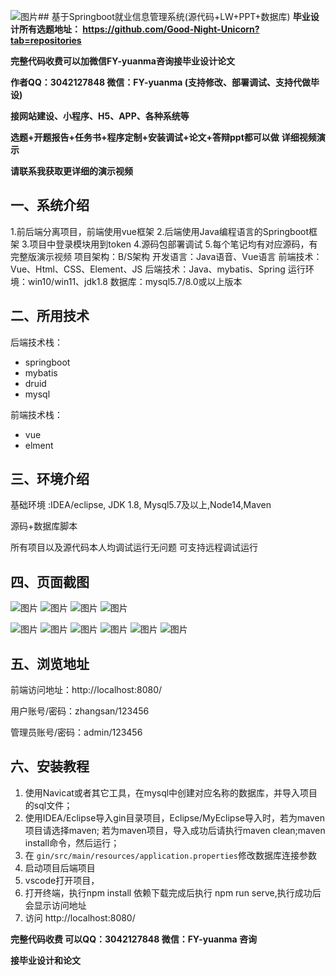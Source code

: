 ![图片](https://github.com/user-attachments/assets/20148f5b-3360-47d7-bcf5-95c922695a16)## 基于Springboot就业信息管理系统(源代码+LW+PPT+数据库)
**毕业设计所有选题地址： https://github.com/Good-Night-Unicorn?tab=repositories**

**完整代码收费可以加微信FY-yuanma咨询接毕业设计论文**

**作者QQ：3042127848 微信：FY-yuanma (支持修改、部署调试、支持代做毕设)**

**接网站建设、小程序、H5、APP、各种系统等**

**选题+开题报告+任务书+程序定制+安装调试+论文+答辩ppt都可以做**
**详细视频演示**

**请联系我获取更详细的演示视频**

## 一、系统介绍

1.前后端分离项目，前端使用vue框架
2.后端使用Java编程语言的Springboot框架
3.项目中登录模块用到token
4.源码包部署调试
5.每个笔记均有对应源码，有完整版演示视频
项目架构：B/S架构
开发语言：Java语音、Vue语言
前端技术：Vue、Html、CSS、Element、JS
后端技术：Java、mybatis、Spring
运行环境：win10/win11、jdk1.8
数据库：mysql5.7/8.0或以上版本

## 二、所用技术

后端技术栈：

- springboot
- mybatis
- druid
- mysql

前端技术栈：

- vue
- elment



## 三、环境介绍

基础环境 :IDEA/eclipse, JDK 1.8, Mysql5.7及以上,Node14,Maven

源码+数据库脚本

所有项目以及源代码本人均调试运行无问题 可支持远程调试运行

## 四、页面截图
![图片](https://github.com/user-attachments/assets/53f5b417-a36f-4845-9b05-0c7dad50a4dd)
![图片](https://github.com/user-attachments/assets/38365851-f459-4834-a979-0114826640ec)
![图片](https://github.com/user-attachments/assets/277e4e23-e5c2-4005-b77b-15f2f3c6d730)
![图片](https://github.com/user-attachments/assets/69175d89-2391-4bd2-af45-f49e19ddb010)

![图片](https://github.com/user-attachments/assets/f698868a-ba1d-44a6-86c0-aa5493a0d1bc)
![图片](https://github.com/user-attachments/assets/dd76fe9b-3d61-4405-a753-3e6b3825570f)
![图片](https://github.com/user-attachments/assets/4c46b1ff-e38b-4b63-b549-d1a219e062f3)
![图片](https://github.com/user-attachments/assets/2f772431-3dcd-4254-8b38-6f4777949384)
![图片](https://github.com/user-attachments/assets/130558ab-9d78-470f-b759-99bef06c8950)
![图片](https://github.com/user-attachments/assets/c44ec842-5185-4c69-9b8f-d6b763c4e8e8)


## 五、浏览地址

前端访问地址：http://localhost:8080/

用户账号/密码：zhangsan/123456

管理员账号/密码：admin/123456  

## 六、安装教程

1. 使用Navicat或者其它工具，在mysql中创建对应名称的数据库，并导入项目的sql文件；
2. 使用IDEA/Eclipse导入gin目录项目，Eclipse/MyEclipse导入时，若为maven项目请选择maven;
   若为maven项目，导入成功后请执行maven clean;maven install命令，然后运行；
3. 在 `gin/src/main/resources/application.properties`修改数据库连接参数
4. 启动项目后端项目 
5. vscode打开项目，
6. 打开终端，执行npm install 依赖下载完成后执行 npm run serve,执行成功后会显示访问地址
7. 访问  http://localhost:8080/

**完整代码收费  可以QQ：3042127848 微信：FY-yuanma 咨询**

**接毕业设计和论文**
